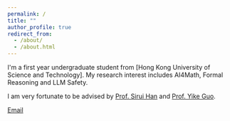 ```yaml
---
permalink: /
title: ""
author_profile: true
redirect_from: 
  - /about/
  - /about.html
---
```



I'm a first year undergraduate student from [Hong Kong University of Science and Technology]. My research interest includes AI4Math, Formal Reasoning and LLM Safety.

I am very fortunate to be advised by [Prof. Sirui Han](https://facultyprofiles.hkust.edu.hk/profiles.php?profile=sirui-han-siruihan) and [Prof. Yike Guo](https://facultyprofiles.hkust.edu.hk/profiles.php?profile=yike-guo-yikeguo). 

[Email](ccaoai@connect.ust.hk)
